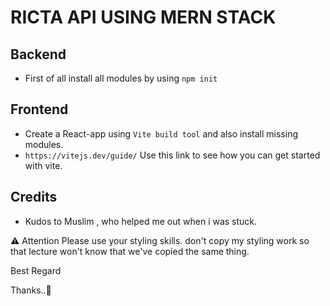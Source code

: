 # RICTA API USING MERN STACK

## Backend
- First of all install all modules by using `npm init`

## Frontend
- Create a React-app using `Vite build tool` and also install missing modules.
- `https://vitejs.dev/guide/` Use this link to see how you can get started with vite.

## Credits
* Kudos to Muslim , who helped me out when i was stuck.

⚠ Attention Please use your styling skills. don't copy my styling work so that lecture won't know that we've copied the same thing.

Best Regard

Thanks..👊
